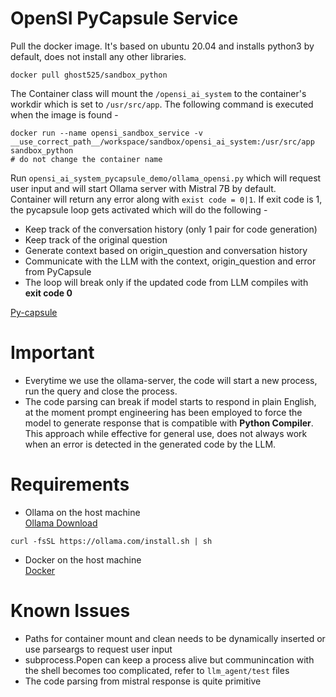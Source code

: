 # OpenSI PyCapsule Service

Pull the docker image. It's based on ubuntu 20.04 and installs python3 by default, does not install any other libraries.
```
docker pull ghost525/sandbox_python
```

The Container class will mount the ```/opensi_ai_system``` to the container's workdir which is set to ```/usr/src/app```.
The following command is executed when the image is found - 
```
docker run --name opensi_sandbox_service -v __use_correct_path__/workspace/sandbox/opensi_ai_system:/usr/src/app sandbox_python 
# do not change the container name
```

Run ```opensi_ai_system_pycapsule_demo/ollama_opensi.py``` which will request user input and will start Ollama server with Mistral 7B by default.  
Container will return any error along with ```exist code = 0|1```. If  exit code is 1, the pycapsule loop gets activated which will do the following -  
- Keep track of the conversation history (only 1 pair for code generation)
- Keep track of the original question
- Generate context based on origin_question and conversation history
- Communicate with the LLM with the context, origin_question and error from PyCapsule
- The loop will break only if the updated code from LLM compiles with <b>exit code 0</b>  
  
[Py-capsule](https://github.com/Adnan525/python_sandbox/blob/master/pycapsule.png)


# Important
- Everytime we use the ollama-server, the code will start a new process, run the query and close the process.  
- The code parsing can break if model starts to respond in plain English, at the moment prompt engineering has been employed to force the model to generate response that is compatible with <b>Python Compiler</b>. This approach while effective for general use, does not always work when an error is detected in the generated code by the LLM. 

# Requirements
- Ollama on the host machine  
[Ollama Download](https://ollama.com/download)
```
curl -fsSL https://ollama.com/install.sh | sh 
```
- Docker on the host machine  
[Docker](https://docs.docker.com/engine/install/ubuntu/)

# Known Issues
- Paths for container mount and clean needs to be dynamically inserted or use parseargs to request user input
- subprocess.Popen can keep a process alive but communincation with the shell becomes too complicated, refer to ```llm_agent/test``` files
- The code parsing from mistral response is quite primitive
